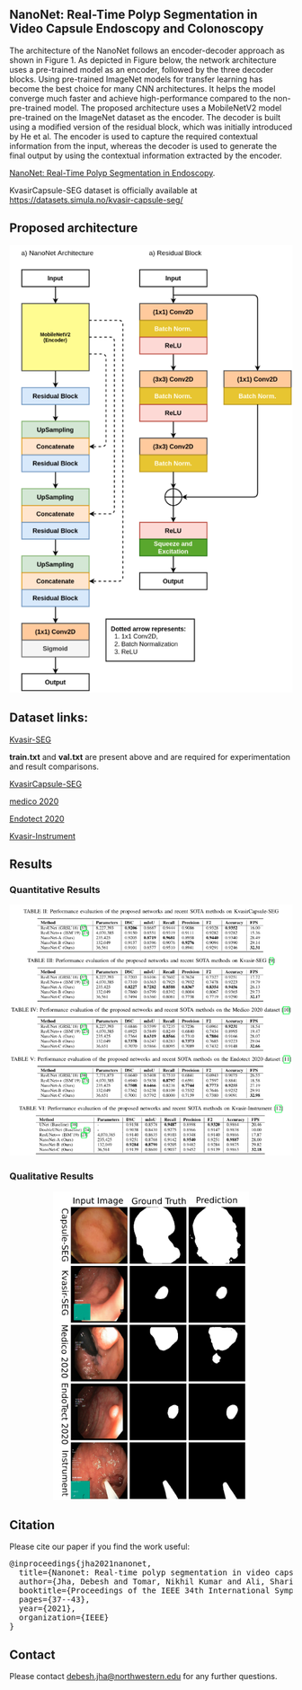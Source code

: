 ## NanoNet: Real-Time Polyp Segmentation in Video Capsule Endoscopy and Colonoscopy

The architecture of the NanoNet follows an encoder-decoder approach as shown in Figure 1. As depicted in  Figure  below, the network architecture uses a  pre-trained model as an encoder, followed by the three decoder blocks. Using pre-trained ImageNet models for transfer learning has become the best choice for many CNN architectures. It helps the model converge much faster and achieve high-performance compared to the non-pre-trained model. The proposed architecture uses a MobileNetV2 model pre-trained on the ImageNet dataset as the encoder.  The decoder is built using a  modified version of the residual block, which was initially introduced by He et al. The encoder is used to capture the required contextual information from the input,  whereas the decoder is used to generate the final output by using the contextual information extracted by the encoder.

[NanoNet: Real-Time Polyp Segmentation in Endoscopy](nanonet.pdf).

KvasirCapsule-SEG dataset is officially available at 
https://datasets.simula.no/kvasir-capsule-seg/

## Proposed architecture
<p align="center">
<img src="figures/nanonet.png">
</p>

## Dataset links:

[Kvasir-SEG](https://datasets.simula.no/kvasir-seg/)

<b>train.txt</b> and <b>val.txt</b> are present above and are required for experimentation and result comparisons.  

[KvasirCapsule-SEG](https://datasets.simula.no/kvasir-capsule-seg/)

[medico 2020](https://drive.google.com/file/d/1uP2W2g0iCCS3T6Cf7TPmNdSX4gayOrv2/view)

[Endotect 2020](https://endotect.com/)

[Kvasir-Instrument](https://datasets.simula.no/kvasir-instrument/)

## Results

### Quantitative Results
<p align="center">
<img src="figures/quantative.png">
</p>

### Qualitative Results
<p align="center">
<img src="figures/qualitative.png">
</p>

## Citation
Please cite our paper if you find the work useful: 
<pre>
@inproceedings{jha2021nanonet,
  title={Nanonet: Real-time polyp segmentation in video capsule endoscopy and colonoscopy},
  author={Jha, Debesh and Tomar, Nikhil Kumar and Ali, Sharib and Riegler, Michael A and Johansen, H{\aa}vard D and Johansen, Dag and de Lange, Thomas and Halvorsen, P{\aa}l},
  booktitle={Proceedings of the IEEE 34th International Symposium on Computer-Based Medical Systems (CBMS)},
  pages={37--43},
  year={2021},
  organization={IEEE}
}
</pre>

## Contact
Please contact debesh.jha@northwestern.edu for any further questions.
